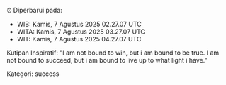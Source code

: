 ⏰ Diperbarui pada:
- WIB: Kamis, 7 Agustus 2025 02.27.07 UTC
- WITA: Kamis, 7 Agustus 2025 03.27.07 UTC
- WIT: Kamis, 7 Agustus 2025 04.27.07 UTC

Kutipan Inspiratif:
"I am not bound to win, but i am bound to be true. I am not bound to succeed, but i am bound to live up to what light i have."


Kategori: success


